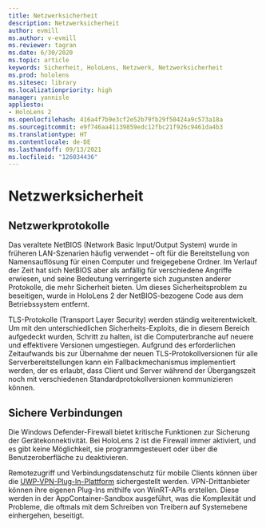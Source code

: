 ```yaml
---
title: Netzwerksicherheit
description: Netzwerksicherheit
author: evmill
ms.author: v-evmill
ms.reviewer: tagran
ms.date: 6/30/2020
ms.topic: article
keywords: Sicherheit, HoloLens, Netzwerk, Netzwerksicherheit
ms.prod: hololens
ms.sitesec: library
ms.localizationpriority: high
manager: yannisle
appliesto:
- HoloLens 2
ms.openlocfilehash: 416a4f7b9e3cf2e52b79fb29f50424a9c573a18a
ms.sourcegitcommit: e9f746aa41139859edc12fbc21f926c9461da4b3
ms.translationtype: HT
ms.contentlocale: de-DE
ms.lasthandoff: 09/13/2021
ms.locfileid: "126034436"
---
```

# <a name="network-security"></a>Netzwerksicherheit

## <a name="network-protocols"></a>Netzwerkprotokolle

Das veraltete NetBIOS (Network Basic Input/Output System) wurde in früheren LAN-Szenarien häufig verwendet – oft für die Bereitstellung von Namensauflösung für einen Computer und freigegebene Ordner. Im Verlauf der Zeit hat sich NetBIOS aber als anfällig für verschiedene Angriffe erwiesen, und seine Bedeutung verringerte sich zugunsten anderer Protokolle, die mehr Sicherheit bieten. Um dieses Sicherheitsproblem zu beseitigen, wurde in HoloLens 2 der NetBIOS-bezogene Code aus dem Betriebssystem entfernt.

TLS-Protokolle (Transport Layer Security) werden ständig weiterentwickelt. Um mit den unterschiedlichen Sicherheits-Exploits, die in diesem Bereich aufgedeckt wurden, Schritt zu halten, ist die Computerbranche auf neuere und effektivere Versionen umgestiegen. Aufgrund des erforderlichen Zeitaufwands bis zur Übernahme der neuen TLS-Protokollversionen für alle Serverbereitstellungen kann ein Fallbackmechanismus implementiert werden, der es erlaubt, dass Client und Server während der Übergangszeit noch mit verschiedenen Standardprotokollversionen kommunizieren können.

## <a name="secure-connectivity"></a>Sichere Verbindungen 

Die Windows Defender-Firewall bietet kritische Funktionen zur Sicherung der Gerätekonnektivität. Bei HoloLens 2 ist die Firewall immer aktiviert, und es gibt keine Möglichkeit, sie programmgesteuert oder über die Benutzeroberfläche zu deaktivieren.

Remotezugriff und Verbindungsdatenschutz für mobile Clients können über die [UWP-VPN-Plug-In-Plattform](/uwp/api/Windows.Networking.Vpn?view=winrt-19041) sichergestellt werden. VPN-Drittanbieter können ihre eigenen Plug-Ins mithilfe von WinRT-APIs erstellen. Diese werden in der AppContainer-Sandbox ausgeführt, was die Komplexität und Probleme, die oftmals mit dem Schreiben von Treibern auf Systemebene einhergehen, beseitigt.
